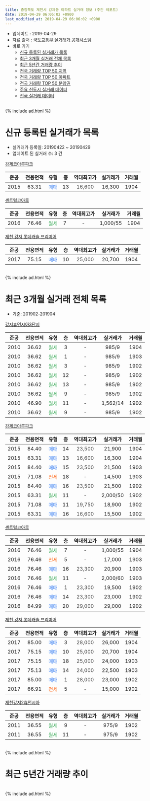 ```yaml
---
title: 충청북도 제천시 강제동 아파트 실거래 정보 (주간 레포트)
date: 2019-04-29 06:06:02 +0900
last_modified_at: 2019-04-29 06:06:02 +0900
---
```


* 업데이트 : 2019-04-29
* 자료 출처 : [국토교통부 실거래가 공개시스템](http://rt.molit.go.kr)
* 바로 가기
    * [신규 등록된 실거래가 목록](#신규-등록된-실거래가-목록)
    * [최근 3개월 실거래 전체 목록](#최근-3개월-실거래-전체-목록)
    * [최근 5년간 거래량 추이](#최근-5년간-거래량-추이)
    * [전국 거래량 TOP 50 지역](https://inasie.github.io/apt-trade-info/최근-3개월-전국에서-가장-거래가-많이-발생한-지역)
    * [전국 거래량 TOP 50 아파트](https://inasie.github.io/apt-trade-info/최근-3개월-전국에서-가장-거래가-많이-발생한-아파트)
    * [전국 거래량 TOP 50 분양권](https://inasie.github.io/apt-trade-info/최근-3개월-전국에서-가장-거래가-많이-발생한-분양권)
    * [주요 신도시 실거래 데이터](https://inasie.github.io/apt-trade-info/주요-신도시)
    * [전국 실거래 데이터](https://inasie.github.io/apt-trade-info/전국)
<br>
{% include ad.html %}
<br>

# 신규 등록된 실거래가 목록
* 실거래가 등록일: 20190422 ~ 20190429
* 업데이트 된 실거래 수: 3 건


[강제코아루파크](https://search.naver.com/search.naver?query=%EC%B6%A9%EC%B2%AD%EB%B6%81%EB%8F%84+%EC%A0%9C%EC%B2%9C%EC%8B%9C+%EA%B0%95%EC%A0%9C%EB%8F%99+%EA%B0%95%EC%A0%9C%EC%BD%94%EC%95%84%EB%A3%A8%ED%8C%8C%ED%81%AC)

|준공|전용면적|유형|층|역대최고가|실거래가|거래월|
|:---:|:---:|:---:|:---:|:---:|:---:|:---:|
|2015|63.31|<span style="color:#4285f3">매매</span>|13|<span style="color:#444444">16,600</span>|16,300|1904|

[센트럴코아루](https://search.naver.com/search.naver?query=%EC%B6%A9%EC%B2%AD%EB%B6%81%EB%8F%84+%EC%A0%9C%EC%B2%9C%EC%8B%9C+%EA%B0%95%EC%A0%9C%EB%8F%99+%EC%84%BC%ED%8A%B8%EB%9F%B4%EC%BD%94%EC%95%84%EB%A3%A8)

|준공|전용면적|유형|층|역대최고가|실거래가|거래월|
|:---:|:---:|:---:|:---:|:---:|:---:|:---:|
|2016|76.46|<span style="color:#34a853">월세</span>|7|<span style="color:#444444">-</span>|1,000/55|1904|

[제천 강저 롯데캐슬 프리미어](https://search.naver.com/search.naver?query=%EC%B6%A9%EC%B2%AD%EB%B6%81%EB%8F%84+%EC%A0%9C%EC%B2%9C%EC%8B%9C+%EA%B0%95%EC%A0%9C%EB%8F%99+%EC%A0%9C%EC%B2%9C+%EA%B0%95%EC%A0%80+%EB%A1%AF%EB%8D%B0%EC%BA%90%EC%8A%AC+%ED%94%84%EB%A6%AC%EB%AF%B8%EC%96%B4)

|준공|전용면적|유형|층|역대최고가|실거래가|거래월|
|:---:|:---:|:---:|:---:|:---:|:---:|:---:|
|2017|75.15|<span style="color:#4285f3">매매</span>|10|<span style="color:#444444">25,000</span>|20,700|1904|


<br>
{% include ad.html %}
<br>

# 최근 3개월 실거래 전체 목록
* 기준: 201902-201904


[강저휴먼시아3단지](https://search.naver.com/search.naver?query=%EC%B6%A9%EC%B2%AD%EB%B6%81%EB%8F%84+%EC%A0%9C%EC%B2%9C%EC%8B%9C+%EA%B0%95%EC%A0%9C%EB%8F%99+%EA%B0%95%EC%A0%80%ED%9C%B4%EB%A8%BC%EC%8B%9C%EC%95%843%EB%8B%A8%EC%A7%80)

|준공|전용면적|유형|층|역대최고가|실거래가|거래월|
|:---:|:---:|:---:|:---:|:---:|:---:|:---:|
|2010|36.62|<span style="color:#34a853">월세</span>|3|<span style="color:#444444">-</span>|985/9|1904|
|2010|36.62|<span style="color:#34a853">월세</span>|1|<span style="color:#444444">-</span>|985/9|1903|
|2010|36.62|<span style="color:#34a853">월세</span>|3|<span style="color:#444444">-</span>|985/9|1902|
|2010|36.62|<span style="color:#34a853">월세</span>|12|<span style="color:#444444">-</span>|985/9|1902|
|2010|36.62|<span style="color:#34a853">월세</span>|13|<span style="color:#444444">-</span>|985/9|1902|
|2010|36.62|<span style="color:#34a853">월세</span>|9|<span style="color:#444444">-</span>|985/9|1902|
|2010|46.90|<span style="color:#34a853">월세</span>|11|<span style="color:#444444">-</span>|1,562/14|1902|
|2010|36.62|<span style="color:#34a853">월세</span>|9|<span style="color:#444444">-</span>|985/9|1902|

[강제코아루파크](https://search.naver.com/search.naver?query=%EC%B6%A9%EC%B2%AD%EB%B6%81%EB%8F%84+%EC%A0%9C%EC%B2%9C%EC%8B%9C+%EA%B0%95%EC%A0%9C%EB%8F%99+%EA%B0%95%EC%A0%9C%EC%BD%94%EC%95%84%EB%A3%A8%ED%8C%8C%ED%81%AC)

|준공|전용면적|유형|층|역대최고가|실거래가|거래월|
|:---:|:---:|:---:|:---:|:---:|:---:|:---:|
|2015|84.40|<span style="color:#4285f3">매매</span>|14|<span style="color:#444444">23,500</span>|21,900|1904|
|2015|63.31|<span style="color:#4285f3">매매</span>|13|<span style="color:#444444">16,600</span>|16,300|1904|
|2015|84.40|<span style="color:#4285f3">매매</span>|15|<span style="color:#444444">23,500</span>|21,500|1903|
|2015|71.08|<span style="color:#ff5a00">전세</span>|18|<span style="color:#444444">-</span>|14,500|1903|
|2015|84.40|<span style="color:#4285f3">매매</span>|16|<span style="color:#444444">23,500</span>|21,500|1902|
|2015|63.31|<span style="color:#34a853">월세</span>|11|<span style="color:#444444">-</span>|2,000/50|1902|
|2015|71.08|<span style="color:#4285f3">매매</span>|11|<span style="color:#444444">19,750</span>|18,900|1902|
|2015|63.31|<span style="color:#4285f3">매매</span>|16|<span style="color:#444444">16,600</span>|15,500|1902|

[센트럴코아루](https://search.naver.com/search.naver?query=%EC%B6%A9%EC%B2%AD%EB%B6%81%EB%8F%84+%EC%A0%9C%EC%B2%9C%EC%8B%9C+%EA%B0%95%EC%A0%9C%EB%8F%99+%EC%84%BC%ED%8A%B8%EB%9F%B4%EC%BD%94%EC%95%84%EB%A3%A8)

|준공|전용면적|유형|층|역대최고가|실거래가|거래월|
|:---:|:---:|:---:|:---:|:---:|:---:|:---:|
|2016|76.46|<span style="color:#34a853">월세</span>|7|<span style="color:#444444">-</span>|1,000/55|1904|
|2016|76.46|<span style="color:#ff5a00">전세</span>|5|<span style="color:#444444">-</span>|17,000|1903|
|2016|76.46|<span style="color:#4285f3">매매</span>|16|<span style="color:#444444">23,300</span>|20,900|1903|
|2016|76.46|<span style="color:#34a853">월세</span>|11|<span style="color:#444444">-</span>|2,000/60|1903|
|2016|76.46|<span style="color:#4285f3">매매</span>|1|<span style="color:#444444">23,300</span>|19,500|1902|
|2016|76.46|<span style="color:#4285f3">매매</span>|14|<span style="color:#444444">23,300</span>|23,000|1902|
|2016|84.99|<span style="color:#4285f3">매매</span>|20|<span style="color:#444444">29,000</span>|29,000|1902|

[제천 강저 롯데캐슬 프리미어](https://search.naver.com/search.naver?query=%EC%B6%A9%EC%B2%AD%EB%B6%81%EB%8F%84+%EC%A0%9C%EC%B2%9C%EC%8B%9C+%EA%B0%95%EC%A0%9C%EB%8F%99+%EC%A0%9C%EC%B2%9C+%EA%B0%95%EC%A0%80+%EB%A1%AF%EB%8D%B0%EC%BA%90%EC%8A%AC+%ED%94%84%EB%A6%AC%EB%AF%B8%EC%96%B4)

|준공|전용면적|유형|층|역대최고가|실거래가|거래월|
|:---:|:---:|:---:|:---:|:---:|:---:|:---:|
|2017|85.00|<span style="color:#4285f3">매매</span>|3|<span style="color:#444444">28,000</span>|26,000|1904|
|2017|75.15|<span style="color:#4285f3">매매</span>|10|<span style="color:#444444">25,000</span>|20,700|1904|
|2017|75.15|<span style="color:#4285f3">매매</span>|18|<span style="color:#444444">25,000</span>|24,000|1903|
|2017|75.13|<span style="color:#4285f3">매매</span>|14|<span style="color:#444444">24,000</span>|22,500|1903|
|2017|85.00|<span style="color:#4285f3">매매</span>|1|<span style="color:#444444">28,000</span>|23,000|1902|
|2017|66.91|<span style="color:#ff5a00">전세</span>|5|<span style="color:#444444">-</span>|15,000|1902|

[제천강저2휴먼시아](https://search.naver.com/search.naver?query=%EC%B6%A9%EC%B2%AD%EB%B6%81%EB%8F%84+%EC%A0%9C%EC%B2%9C%EC%8B%9C+%EA%B0%95%EC%A0%9C%EB%8F%99+%EC%A0%9C%EC%B2%9C%EA%B0%95%EC%A0%802%ED%9C%B4%EB%A8%BC%EC%8B%9C%EC%95%84)

|준공|전용면적|유형|층|역대최고가|실거래가|거래월|
|:---:|:---:|:---:|:---:|:---:|:---:|:---:|
|2011|36.55|<span style="color:#34a853">월세</span>|9|<span style="color:#444444">-</span>|975/9|1902|
|2011|36.55|<span style="color:#34a853">월세</span>|11|<span style="color:#444444">-</span>|975/9|1902|


<br>
{% include ad.html %}
<br>

# 최근 5년간 거래량 추이


<div style="width:100%;">
    <canvas id="deal_progress" height="200"></canvas>
</div>

<script>
new Chart(document.getElementById("deal_progress"), {
    type: 'line',
    data: {
        labels: ['201404','201405','201406','201407','201408','201409','201410','201411','201412','201501','201502','201503','201504','201505','201506','201507','201508','201509','201510','201511','201512','201601','201602','201603','201604','201605','201606','201607','201608','201609','201610','201611','201612','201701','201702','201703','201704','201705','201706','201707','201708','201709','201710','201711','201712','201801','201802','201803','201804','201805','201806','201807','201808','201809','201810','201811','201812','201901','201902','201903','201904'],
        datasets: [{
            label: '매매',
            pointRadius: 1,
            data: [0, 0, 0, 0, 0, 0, 0, 0, 0, 0, 0, 0, 0, 0, 3, 0, 1, 1, 1, 0, 0, 0, 1, 1, 0, 0, 1, 1, 0, 2, 3, 3, 1, 1, 1, 0, 0, 2, 1, 2, 3, 6, 3, 4, 16, 25, 19, 10, 14, 3, 9, 7, 8, 5, 10, 8, 5, 5, 7, 4, 4],
            borderColor: "rgba(255, 201, 14, 1)",
            backgroundColor: "rgba(255, 201, 14, 0.5)",
            fill: false,
            lineTension: 0
        },{
            label: '전월세',
            pointRadius: 1,
            data: [3, 0, 2, 0, 0, 0, 0, 2, 3, 17, 0, 0, 2, 2, 5, 4, 13, 4, 0, 4, 1, 1, 1, 5, 1, 2, 5, 5, 4, 9, 1, 1, 2, 13, 4, 2, 0, 3, 6, 3, 23, 20, 17, 25, 27, 15, 8, 7, 6, 6, 3, 6, 4, 6, 6, 4, 7, 14, 10, 4, 2],
            borderColor: "rgba(0, 141, 185, 1)",
            backgroundColor: "rgba(0, 141, 185, 0.5)",
            fill: false,
            lineTension: 0
        }
        ]
    },
    options: {
        responsive: true,
        title: {
            display: false
        },
        tooltips: {
            mode: 'index',
            intersect: false
        },
        hover: {
            mode: 'nearest',
            intersect: true
        },
        scales: {
            xAxes: [{
                display: true,
                scaleLabel: {
                    display: true,
                    labelString: '년/월'
                }
            }],
            yAxes: [{
                display: true,
                ticks: {
                    suggestedMin: 0,
                },
                scaleLabel: {
                    display: true,
                    labelString: '실거래 수'
                }
            }]
        }
    }
});

</script>


<br>
{% include ad.html %}
<br>

